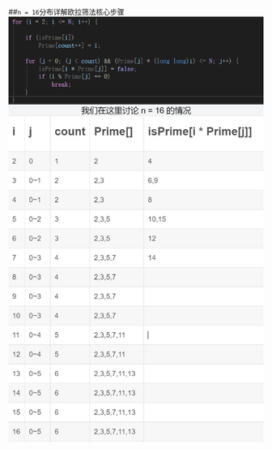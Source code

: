 ##`n = 16`分布详解欧拉筛法核心步骤
![n=16分步详解欧拉筛法核心步骤](https://github.com/hairrrrr/win.ccode/blob/master/Pactise/2020WinterVacation/Prime/Prime%20Judgement/04_Eulor-Sieve-Method/1.png)
![](https://github.com/hairrrrr/win.ccode/blob/master/Pactise/2020WinterVacation/Prime/Prime%20Judgement/04_Eulor-Sieve-Method/2.jpg)
